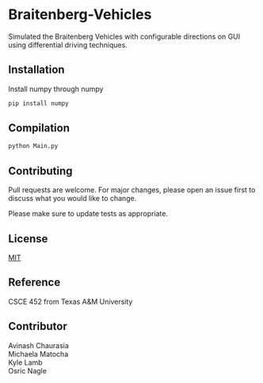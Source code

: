 # Braitenberg-Vehicles

Simulated the Braitenberg Vehicles with configurable directions on GUI using differential driving techniques.

## Installation

Install numpy through numpy

```bash
pip install numpy
```

## Compilation


```python
python Main.py
```


## Contributing
Pull requests are welcome. For major changes, please open an issue first to discuss what you would like to change.

Please make sure to update tests as appropriate.

## License
[MIT](https://choosealicense.com/licenses/mit/)

## Reference
CSCE 452 from Texas A&M University

## Contributor
Avinash Chaurasia\
Michaela Matocha\
Kyle Lamb\
Osric Nagle
